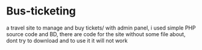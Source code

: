 # Bus-ticketing
a travel site to manage and buy tickets/ with admin panel, i used simple PHP source code and BD, there are code for the site without some file about, dont try to download and to use it it will not work
